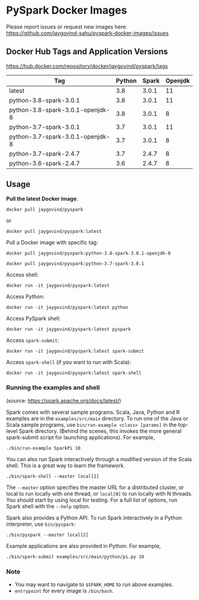 # PySpark Docker Images

Please report issues or request new images here:<br/>
https://github.com/jaygovind-sahu/pyspark-docker-images/issues

## Docker Hub Tags and Application Versions

https://hub.docker.com/repository/docker/jaygovind/pyspark/tags

| Tag                              | Python | Spark | Openjdk   |
|----------------------------------|--------|-------|-----------|
| latest                           | 3.8    | 3.0.1 | 11        |
| python-3.8-spark-3.0.1           | 3.8    | 3.0.1 | 11        |
| python-3.8-spark-3.0.1-openjdk-8 | 3.8    | 3.0.1 | 8         |
| python-3.7-spark-3.0.1           | 3.7    | 3.0.1 | 11        |
| python-3.7-spark-3.0.1-openjdk-8 | 3.7    | 3.0.1 | 8         |
| python-3.7-spark-2.4.7           | 3.7    | 2.4.7 | 8         |
| python-3.6-spark-2.4.7           | 3.6    | 2.4.7 | 8         |

## Usage

**Pull the latest Docker image**:
```shell
docker pull jaygovind/pyspark
```
or
```shell
docker pull jaygovind/pyspark:latest
```

Pull a Docker image with specific tag:
```shell
docker pull jaygovind/pyspark:python-3.8-spark-3.0.1-openjdk-8
```
```shell
docker pull jaygovind/pyspark:python-3.7-spark-3.0.1
```

Access shell:
```shell
docker run -it jaygovind/pyspark:latest
```

Access Python:
```shell
docker run -it jaygovind/pyspark:latest python
```

Access PySpark shell:
```shell
docker run -it jaygovind/pyspark:latest pyspark
```

Access `spark-submit`:
```shell
docker run -it jaygovind/pyspark:latest spark-submit
```

Access `spark-shell` (if you want to run with Scala):
```shell
docker run -it jaygovind/pyspark:latest spark-shell
```

### Running the examples and shell
(source: https://spark.apache.org/docs/latest/)

Spark comes with several sample programs. Scala, Java, Python and R examples are in the 
`examples/src/main` directory. To run one of the Java or Scala sample programs, use 
`bin/run-example <class> [params]` in the top-level Spark directory. (Behind the scenes, 
this invokes the more general spark-submit script for launching applications). For example,

```shell
./bin/run-example SparkPi 10
```
You can also run Spark interactively through a modified version of the Scala shell. This 
is a great way to learn the framework.

```shell
./bin/spark-shell --master local[2]
```
The `--master` option specifies the master URL for a distributed cluster, or local to run locally 
with one thread, or `local[N]` to run locally with N threads. You should start by using local for 
testing. For a full list of options, run Spark shell with the `--help` option.

Spark also provides a Python API. To run Spark interactively in a Python interpreter, use 
`bin/pyspark`:

```shell
./bin/pyspark --master local[2]
```
Example applications are also provided in Python. For example,

```shell
./bin/spark-submit examples/src/main/python/pi.py 10
```

### Note
* You may want to navigate to `$SPARK_HOME` to run above examples.
* `entrypoint` for every image is `/bin/bash`.
